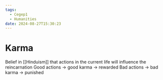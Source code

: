 ```yaml
---
tags:
  - Cegep1
  - Humanities
date: 2024-08-27T15:30:23
---
```


# Karma

Belief in [[Hinduism]] that actions in the current life will influence the reincarnation 
Good actions -> good karma -> rewarded
Bad actions -> bad karma -> punished